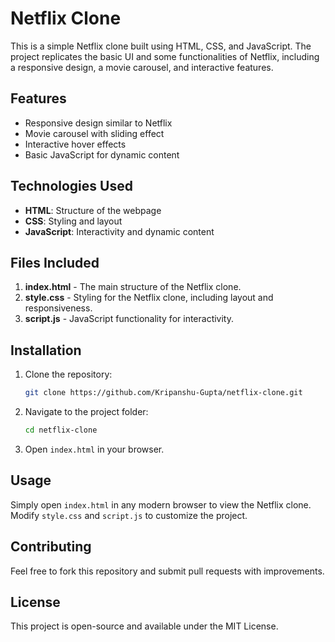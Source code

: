 # Netflix Clone

This is a simple Netflix clone built using HTML, CSS, and JavaScript. The project replicates the basic UI and some functionalities of Netflix, including a responsive design, a movie carousel, and interactive features.

## Features
- Responsive design similar to Netflix
- Movie carousel with sliding effect
- Interactive hover effects
- Basic JavaScript for dynamic content

## Technologies Used
- **HTML**: Structure of the webpage
- **CSS**: Styling and layout
- **JavaScript**: Interactivity and dynamic content

## Files Included
1. **index.html** - The main structure of the Netflix clone.
2. **style.css** - Styling for the Netflix clone, including layout and responsiveness.
3. **script.js** - JavaScript functionality for interactivity.

## Installation
1. Clone the repository:
   ```sh
   git clone https://github.com/Kripanshu-Gupta/netflix-clone.git
   ```
2. Navigate to the project folder:
   ```sh
   cd netflix-clone
   ```
3. Open `index.html` in your browser.

## Usage
Simply open `index.html` in any modern browser to view the Netflix clone. Modify `style.css` and `script.js` to customize the project.

## Contributing
Feel free to fork this repository and submit pull requests with improvements.

## License
This project is open-source and available under the MIT License.

